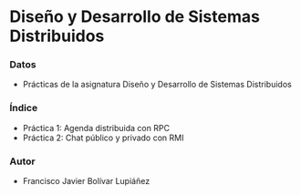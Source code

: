 # Diseño y Desarrollo de Sistemas Distribuidos

### Datos

* Prácticas de la asignatura Diseño y Desarrollo de Sistemas Distribuidos

### Índice

* Práctica 1: Agenda distribuida con RPC
* Práctica 2: Chat público y privado con RMI

### Autor

* Francisco Javier Bolívar Lupiáñez
